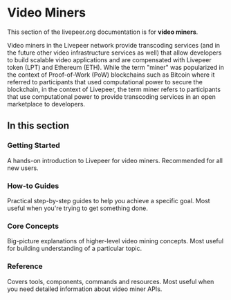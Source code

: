 # Video Miners

This section of the livepeer.org documentation is for **video miners**.

Video miners in the Livepeer network provide transcoding services (and in the future other video infrastructure services as well) that allow developers to build scalable video applications and are compensated with Livepeer token (LPT) and Ethereum (ETH). While the term "miner" was popularized in the context of Proof-of-Work (PoW) blockchains such as Bitcoin where it referred to participants that used computational power to secure the blockchain, in the context of Livepeer, the term miner refers to participants that use computational power to provide transcoding services in an open marketplace to developers.

## In this section

### Getting Started

A hands-on introduction to Livepeer for video miners. Recommended for all new users.

### How-to Guides

Practical step-by-step guides to help you achieve a specific goal. Most useful when you're trying to get something done.

### Core Concepts

Big-picture explanations of higher-level video mining concepts. Most useful for building understanding of a particular topic.

### Reference

Covers tools, components, commands and resources. Most useful when you need detailed information about video miner APIs.
